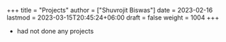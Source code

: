 +++
title = "Projects"
author = ["Shuvrojit Biswas"]
date = 2023-02-16
lastmod = 2023-03-15T20:45:24+06:00
draft = false
weight = 1004
+++

-   had not done any projects
